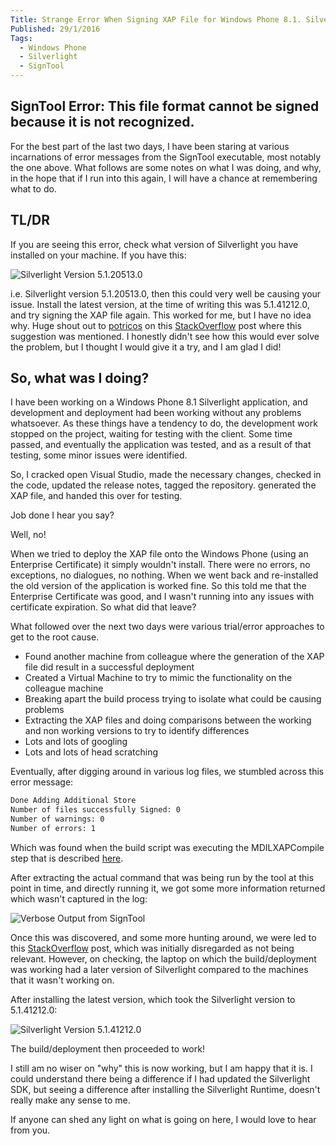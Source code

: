 ```yaml
---
Title: Strange Error When Signing XAP File for Windows Phone 8.1. Silverlight Application
Published: 29/1/2016
Tags: 
  - Windows Phone
  - Silverlight
  - SignTool
---
```


## SignTool Error: This file format cannot be signed because it is not recognized.

For the best part of the last two days, I have been staring at various incarnations of error messages from the SignTool executable, most notably the one above.  What follows are some notes on what I was doing, and why, in the hope that if I run into this again, I will have a chance at remembering what to do.

## TL/DR

If you are seeing this error, check what version of Silverlight you have installed on your machine.  If you have this:

![Silverlight Version 5.1.20513.0](https://gep13wpstorage.blob.core.windows.net/gep13/2016/1/29/SilverlightVersionOne.png)

i.e. Silverlight version 5.1.20513.0, then this could very well be causing your issue.  Install the latest version, at the time of writing this was 5.1.41212.0, and try signing the XAP file again.  This worked for me, but I have no idea why.  Huge shout out to [potricos](http://stackoverflow.com/users/4550683/potricos) on this [StackOverflow](http://stackoverflow.com/a/28433317/671491) post where this suggestion was mentioned.  I honestly didn't see how this would ever solve the problem, but I thought I would give it a try, and I am glad I did!

## So, what was I doing?

I have been working on a Windows Phone 8.1 Silverlight application, and development and deployment had been working without any problems whatsoever.  As these things have a tendency to do, the development work stopped on the project, waiting for testing with the client.  Some time passed, and eventually the application was tested, and as a result of that testing, some minor issues were identified.

So, I cracked open Visual Studio, made the necessary changes, checked in the code, updated the release notes, tagged the repository. generated the XAP file, and handed this over for testing.

Job done I hear you say?

Well, no!

When we tried to deploy the XAP file onto the Windows Phone (using an Enterprise Certificate) it simply wouldn't install.  There were no errors, no exceptions, no dialogues, no nothing.  When we went back and re-installed the old version of the application is worked fine.  So this told me that the Enterprise Certificate was good, and I wasn't running into any issues with certificate expiration.  So what did that leave?

What followed over the next two days were various trial/error approaches to get to the root cause.

- Found another machine from colleague where the generation of the XAP file did result in a successful deployment
- Created a Virtual Machine to try to mimic the functionality on the colleague machine
- Breaking apart the build process trying to isolate what could be causing problems
- Extracting the XAP files and doing comparisons between the working and non working versions to try to identify differences
- Lots and lots of googling
- Lots and lots of head scratching

Eventually, after digging around in various log files, we stumbled across this error message:

```sh
Done Adding Additional Store
Number of files successfully Signed: 0
Number of warnings: 0
Number of errors: 1
```

Which was found when the build script was executing the MDILXAPCompile step that is described [here](http://gep13.me/20xBO6z).

After extracting the actual command that was being run by the tool at this point in time, and directly running it, we got some more information returned which wasn't captured in the log:

![Verbose Output from SignTool](https://gep13wpstorage.blob.core.windows.net/gep13/2016/1/29/SignToolOutput.png)

Once this was discovered, and some more hunting around, we were led to this [StackOverflow](http://stackoverflow.com/a/28433317/671491) post, which was initially disregarded as not being relevant.  However, on checking, the laptop on which the build/deployment was working had a later version of Silverlight compared to the machines that it wasn't working on.

After installing the latest version, which took the Silverlight version to 5.1.41212.0:

![Silverlight Version 5.1.41212.0](https://gep13wpstorage.blob.core.windows.net/gep13/2016/1/29/SilverlightVersionTwo.png)

The build/deployment then proceeded to work!

I still am no wiser on "why" this is now working, but I am happy that it is.  I could understand there being a difference if I had updated the Silverlight SDK, but seeing a difference after installing the Silverlight Runtime, doesn't really make any sense to me.

If anyone can shed any light on what is going on here, I would love to hear from you.

